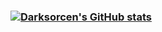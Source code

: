 ### [![Darksorcen's GitHub stats](https://github-readme-stats.vercel.app/api?username=Darksorcen&theme=THEME_NAME)](https://github.com/anuraghazra/github-readme-stats)
<!--
**Darksorcen/Darksorcen** is a ✨ _special_ ✨ repository because its `README.md` (this file) appears on your GitHub profile.

Here are some ideas to get you started:

- 🔭 I’m currently working on ...
- 🌱 I’m currently learning ...
- 👯 I’m looking to collaborate on ...
- 🤔 I’m looking for help with ...
- 💬 Ask me about ...
- 📫 How to reach me: ...
- 😄 Pronouns: ...
- ⚡ Fun fact: ...
-->
